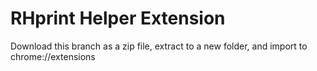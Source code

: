 # RHprint Helper Extension

Download this branch as a zip file, extract to a new folder, and import to chrome://extensions
